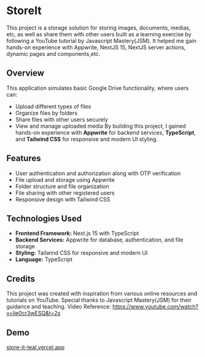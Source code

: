 # StoreIt
This project is a storage solution for storing images, documents, medias, etc, as well as share them with other users built as a learning exercise by following a YouTube tutorial by Javascript Mastery(JSM). It helped me gain hands-on experience with Appwrite, NextJS 15, NextJS server actions, dynamic pages and components,etc. 

## Overview
This application simulates basic Google Drive functionality, where users can:
- Upload different types of files
- Organize files by folders
- Share files with other users securely
- View and manage uploaded media
By building this project, I gained hands-on experience with **Appwrite** for backend services, **TypeScript**, and **Tailwind CSS** for responsive and modern UI styling.

## Features
- User authentication and authorization along with OTP verification
- File upload and storage using Appwrite
- Folder structure and file organization
- File sharing with other registered users
- Responsive design with Tailwind CSS

## Technologies Used
- **Frontend Framework:** Next.js 15 with TypeScript
- **Backend Services:** Appwrite for database, authentication, and file storage
- **Styling:** Tailwind CSS for responsive and modern UI
- **Language:** TypeScript

## Credits
This project was created with inspiration from various online resources and tutorials on YouTube. Special thanks to Javascript Mastery(JSM) for their guidance and teaching. 
Video Reference: https://www.youtube.com/watch?v=lie0cr3wESQ&t=2s


## Demo
[store-it-teal.vercel.app](https://store-it-teal.vercel.app)



